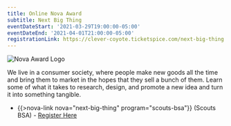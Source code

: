 ```yaml
---
title: Online Nova Award
subtitle: Next Big Thing
eventDateStart: '2021-03-29T19:00:00-05:00'
eventDateEnd: '2021-04-01T21:00:00-05:00'
registrationLink: https://clever-coyote.ticketspice.com/next-big-thing
---
```


<div class="W(35%) W(70%)--s M(a)">
<img src="{{@root.rootPath}}nova-lab/images/nova-patch.jpg" alt="Nova Award Logo" class="W(100%)" />
</div>

We live in a consumer society, where people make new goods all the time and bring them to market in the hopes that they sell a bunch of them. Learn some of what it takes to research, design, and promote a new idea and turn it into something tangible.

* {{>nova-link nova="next-big-thing" program="scouts-bsa"}} (Scouts BSA) - [Register Here]({{registrationLink}})
